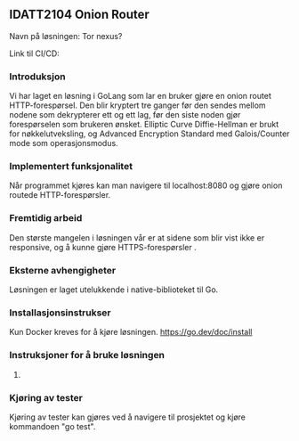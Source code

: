 ## IDATT2104 Onion Router

Navn på løsningen: Tor nexus?

Link til CI/CD:

### Introduksjon

Vi har laget en løsning i GoLang som lar en bruker gjøre en onion routet HTTP-forespørsel. Den blir kryptert tre
ganger før den sendes mellom nodene som dekrypterer ett og ett lag, før den siste noden gjør forespørselen
som brukeren ønsket. Elliptic Curve Diffie-Hellman er brukt for nøkkelutveksling, og Advanced Encryption Standard
med Galois/Counter mode som operasjonsmodus. 

### Implementert funksjonalitet

Når programmet kjøres kan man navigere til localhost:8080 og gjøre onion routede  HTTP-forespørsler. 

### Fremtidig arbeid

Den største mangelen i løsningen vår er at sidene som blir vist ikke er responsive, og å kunne gjøre HTTPS-forespørsler .
### Eksterne avhengigheter

Løsningen er laget utelukkende i native-biblioteket til Go.

### Installasjonsinstrukser

Kun Docker kreves for å kjøre løsningen. https://go.dev/doc/install

### Instruksjoner for å bruke løsningen
1.

### Kjøring av tester

Kjøring av tester kan gjøres ved å navigere til prosjektet og kjøre kommandoen "go test".
